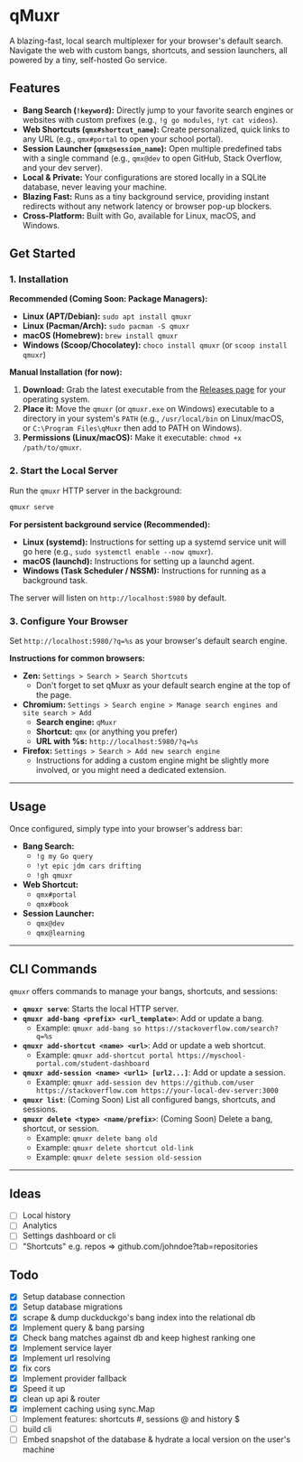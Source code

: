 # qMuxr

A blazing-fast, local search multiplexer for your browser's default search. Navigate the web with custom bangs, shortcuts, and session launchers, all powered by a tiny, self-hosted Go service.

## Features

*   **Bang Search (`!keyword`):** Directly jump to your favorite search engines or websites with custom prefixes (e.g., `!g go modules`, `!yt cat videos`).
*   **Web Shortcuts (`qmx#shortcut_name`):** Create personalized, quick links to any URL (e.g., `qmx#portal` to open your school portal).
*   **Session Launcher (`qmx@session_name`):** Open multiple predefined tabs with a single command (e.g., `qmx@dev` to open GitHub, Stack Overflow, and your dev server).
*   **Local & Private:** Your configurations are stored locally in a SQLite database, never leaving your machine.
*   **Blazing Fast:** Runs as a tiny background service, providing instant redirects without any network latency or browser pop-up blockers.
*   **Cross-Platform:** Built with Go, available for Linux, macOS, and Windows.

## Get Started

### 1. Installation

**Recommended (Coming Soon: Package Managers):**
*   **Linux (APT/Debian):** `sudo apt install qmuxr`
*   **Linux (Pacman/Arch):** `sudo pacman -S qmuxr`
*   **macOS (Homebrew):** `brew install qmuxr`
*   **Windows (Scoop/Chocolatey):** `choco install qmuxr` (or `scoop install qmuxr`)

**Manual Installation (for now):**
1.  **Download:** Grab the latest executable from the [Releases page](https://github.com/your-org/qmuxr-cli/releases) for your operating system.
2.  **Place it:** Move the `qmuxr` (or `qmuxr.exe` on Windows) executable to a directory in your system's `PATH` (e.g., `/usr/local/bin` on Linux/macOS, or `C:\Program Files\qMuxr` then add to PATH on Windows).
3.  **Permissions (Linux/macOS):** Make it executable: `chmod +x /path/to/qmuxr`.

### 2. Start the Local Server

Run the `qmuxr` HTTP server in the background:

```bash
qmuxr serve
```

**For persistent background service (Recommended):**
*   **Linux (systemd):** Instructions for setting up a systemd service unit will go here (e.g., `sudo systemctl enable --now qmuxr`).
*   **macOS (launchd):** Instructions for setting up a launchd agent.
*   **Windows (Task Scheduler / NSSM):** Instructions for running as a background task.

The server will listen on `http://localhost:5980` by default.

### 3. Configure Your Browser

Set `http://localhost:5980/?q=%s` as your browser's default search engine.

**Instructions for common browsers:**
*   **Zen:** `Settings > Search > Search Shortcuts`
    *  Don't forget to set qMuxr as your default search engine at the top of the page. 
*   **Chromium:** `Settings > Search engine > Manage search engines and site search > Add`
    *   **Search engine:** `qMuxr`
    *   **Shortcut:** `qmx` (or anything you prefer)
    *   **URL with %s:** `http://localhost:5980/?q=%s`
*   **Firefox:** `Settings > Search > Add new search engine`
    *   Instructions for adding a custom engine might be slightly more involved, or you might need a dedicated extension.

---

## Usage

Once configured, simply type into your browser's address bar:

*   **Bang Search:**
    *   `!g my Go query`
    *   `!yt epic jdm cars drifting`
    *   `!gh qmuxr`
*   **Web Shortcut:**
    *   `qmx#portal`
    *   `qmx#book`
*   **Session Launcher:**
    *   `qmx@dev`
    *   `qmx@learning`

---

## CLI Commands

`qmuxr` offers commands to manage your bangs, shortcuts, and sessions:

*   **`qmuxr serve`**: Starts the local HTTP server.
*   **`qmuxr add-bang <prefix> <url_template>`**: Add or update a bang.
    *   Example: `qmuxr add-bang so https://stackoverflow.com/search?q=%s`
*   **`qmuxr add-shortcut <name> <url>`**: Add or update a web shortcut.
    *   Example: `qmuxr add-shortcut portal https://myschool-portal.com/student-dashboard`
*   **`qmuxr add-session <name> <url1> [url2...]`**: Add or update a session.
    *   Example: `qmuxr add-session dev https://github.com/user https://stackoverflow.com https://your-local-dev-server:3000`
*   **`qmuxr list`**: (Coming Soon) List all configured bangs, shortcuts, and sessions.
*   **`qmuxr delete <type> <name/prefix>`**: (Coming Soon) Delete a bang, shortcut, or session.
    *   Example: `qmuxr delete bang old`
    *   Example: `qmuxr delete shortcut old-link`
    *   Example: `qmuxr delete session old-session`

---

## Ideas
- [ ] Local history
- [ ] Analytics
- [ ] Settings dashboard or cli
- [ ] "Shortcuts" e.g. repos => github.com/johndoe?tab=repositories

## Todo
- [x] Setup database connection
- [x] Setup database migrations
- [x] scrape & dump duckduckgo's bang index into the relational db
- [x] Implement query & bang parsing 
- [x] Check bang matches against db and keep highest ranking one 
- [x] Implement service layer 
- [x] Implement url resolving
- [x] fix cors
- [x] Implement provider fallback
- [x] Speed it up
- [x] clean up api & router
- [x] implement caching using sync.Map
- [ ] Implement features: shortcuts #, sessions @ and history $
- [ ] build cli
- [ ] Embed snapshot of the database & hydrate a local version on the user's machine
